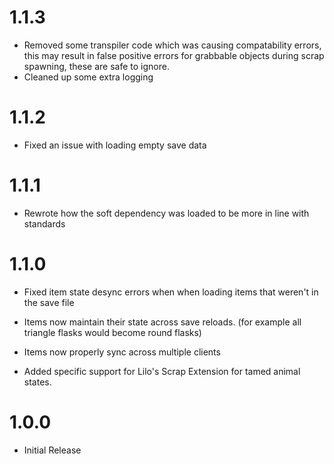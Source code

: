 # 1.1.3
- Removed some transpiler code which was causing compatability errors, this may result in false positive errors for grabbable objects during scrap spawning, these are safe to ignore.
- Cleaned up some extra logging

# 1.1.2
- Fixed an issue with loading empty save data

# 1.1.1
- Rewrote how the soft dependency was loaded to be more in line with standards

# 1.1.0
- Fixed item state desync errors when when loading items that weren't in the save file

- Items now maintain their state across save reloads. (for example all triangle flasks would become round flasks)

- Items now properly sync across multiple clients

- Added specific support for Lilo's Scrap Extension for tamed animal states.

# 1.0.0
- Initial Release
